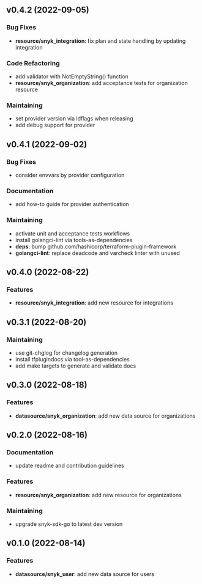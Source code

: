 
<a name="v0.4.2"></a>
## v0.4.2 (2022-09-05)
### Bug Fixes
* **resource/snyk_integration**: fix plan and state handling by updating integration
### Code Refactoring
* add validator with NotEmptyString() function
* **resource/snyk_organization**: add acceptance tests for organization resource
### Maintaining
* set provider version via ldflags when releasing
* add debug support for provider

<a name="v0.4.1"></a>
## v0.4.1 (2022-09-02)
### Bug Fixes
* consider envvars by provider configuration
### Documentation
* add how-to guide for provider authentication
### Maintaining
* activate unit and acceptance tests workflows
* install golangci-lint via tools-as-dependencies
* **deps**: bump github.com/hashicorp/terraform-plugin-framework
* **golangci-lint**: replace deadcode and varcheck linter with unused

<a name="v0.4.0"></a>
## v0.4.0 (2022-08-22)
### Features
* **resource/snyk_integration**: add new resource for integrations

<a name="v0.3.1"></a>
## v0.3.1 (2022-08-20)
### Maintaining
* use git-chglog for changelog generation
* install tfplugindocs via tool-as-dependencies
* add make targets to generate and validate docs

<a name="v0.3.0"></a>
## v0.3.0 (2022-08-18)
### Features
* **datasource/snyk_organization**: add new data source for organizations

<a name="v0.2.0"></a>
## v0.2.0 (2022-08-16)
### Documentation
* update readme and contribution guidelines
### Features
* **resource/snyk_organization**: add new resource for organizations
### Maintaining
* upgrade snyk-sdk-go to latest dev version

<a name="v0.1.0"></a>
## v0.1.0 (2022-08-14)
### Features
* **datasource/snyk_user**: add new data source for users
